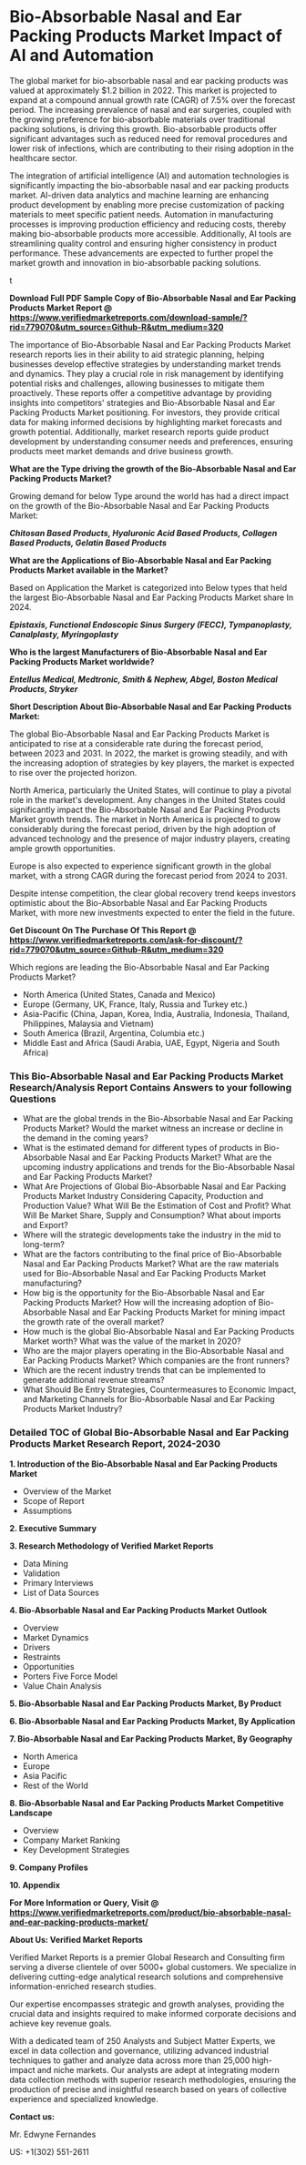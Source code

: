 <meta name="title" content="Global Bio-Absorbable Nasal and Ear Packing Products Market Impact of AI and Automation"><meta name="description" content="The global market for bio-absorbable nasal and ear packing products was valued at approximately $1.2 billion in 2022. This market is projected to expand at a compound "><meta name="title" content="Bio-Absorbable Nasal and Ear Packing Products Market Size, Share, Scope, Trends, Growth, Opportunities, Analysis, Forecast"><h1>Bio-Absorbable Nasal and Ear Packing Products Market Impact of AI and Automation</h1><p>The global market for bio-absorbable nasal and ear packing products was valued at approximately $1.2 billion in 2022. This market is projected to expand at a compound annual growth rate (CAGR) of 7.5% over the forecast period. The increasing prevalence of nasal and ear surgeries, coupled with the growing preference for bio-absorbable materials over traditional packing solutions, is driving this growth. Bio-absorbable products offer significant advantages such as reduced need for removal procedures and lower risk of infections, which are contributing to their rising adoption in the healthcare sector.</p><p>The integration of artificial intelligence (AI) and automation technologies is significantly impacting the bio-absorbable nasal and ear packing products market. AI-driven data analytics and machine learning are enhancing product development by enabling more precise customization of packing materials to meet specific patient needs. Automation in manufacturing processes is improving production efficiency and reducing costs, thereby making bio-absorbable products more accessible. Additionally, AI tools are streamlining quality control and ensuring higher consistency in product performance. These advancements are expected to further propel the market growth and innovation in bio-absorbable packing solutions.</p>t</p><p id="" class=""><strong>Download Full PDF Sample Copy of Bio-Absorbable Nasal and Ear Packing Products Market Report @ <a href="https://www.verifiedmarketreports.com/download-sample/?rid=779070&utm_source=Github-R&utm_medium=320" target="_blank">https://www.verifiedmarketreports.com/download-sample/?rid=779070&utm_source=Github-R&utm_medium=320</a></strong></p><p>The importance of&nbsp;Bio-Absorbable Nasal and Ear Packing Products Market research reports lies in their ability to aid strategic planning, helping businesses develop effective strategies by understanding market trends and dynamics. They play a crucial role in risk management by identifying potential risks and challenges, allowing businesses to mitigate them proactively. These reports offer a competitive advantage by providing insights into competitors' strategies and Bio-Absorbable Nasal and Ear Packing Products Market positioning. For investors, they provide critical data for making informed decisions by highlighting market forecasts and growth potential. Additionally, market research reports guide product development by understanding consumer needs and preferences, ensuring products meet market demands and drive business growth.</p><p><strong>What are the&nbsp;Type driving the growth of the Bio-Absorbable Nasal and Ear Packing Products Market?</strong></p><p id="" class="">Growing demand for below Type around the world has had a direct impact on the growth of the Bio-Absorbable Nasal and Ear Packing Products Market:</p><em><strong>Chitosan Based Products, Hyaluronic Acid Based Products, Collagen Based Products, Gelatin Based Products</strong></em></p><strong>What are the&nbsp;Applications&nbsp;of Bio-Absorbable Nasal and Ear Packing Products Market available in the Market?</strong></p><p id="" class="">Based on Application the Market is categorized into Below types that held the largest Bio-Absorbable Nasal and Ear Packing Products Market share In 2024.</p><em><strong>Epistaxis, Functional Endoscopic Sinus Surgery (FECC), Tympanoplasty, Canalplasty, Myringoplasty</strong></em></p><strong>Who is the largest Manufacturers of Bio-Absorbable Nasal and Ear Packing Products Market worldwide?</strong></p><p><em><strong>Entellus Medical, Medtronic, Smith & Nephew, Abgel, Boston Medical Products, Stryker</strong></em></p><p id="" class=""><strong>Short Description About Bio-Absorbable Nasal and Ear Packing Products Market:</strong></p><p>The global Bio-Absorbable Nasal and Ear Packing Products Market is anticipated to rise at a considerable rate during the forecast period, between 2023 and 2031. In 2022, the market is growing steadily, and with the increasing adoption of strategies by key players, the market is expected to rise over the projected horizon.</p><p>North America, particularly the United States, will continue to play a pivotal role in the market's development. Any changes in the United States could significantly impact the Bio-Absorbable Nasal and Ear Packing Products Market growth trends. The market in North America is projected to grow considerably during the forecast period, driven by the high adoption of advanced technology and the presence of major industry players, creating ample growth opportunities.</p><p>Europe is also expected to experience significant growth in the global market, with a strong CAGR during the forecast period from 2024 to 2031.</p><p>Despite intense competition, the clear global recovery trend keeps investors optimistic about the Bio-Absorbable Nasal and Ear Packing Products Market, with more new investments expected to enter the field in the future.</p><p id="" class=""><strong>Get Discount On The Purchase Of This Report @ <a href="https://www.verifiedmarketreports.com/ask-for-discount/?rid=779070&utm_source=Github-R&utm_medium=320" target="_blank">https://www.verifiedmarketreports.com/ask-for-discount/?rid=779070&utm_source=Github-R&utm_medium=320</a></strong></p>Which regions are leading the Bio-Absorbable Nasal and Ear Packing Products Market?</p><ul><li>North America (United States, Canada and Mexico)</li><li>Europe (Germany, UK, France, Italy, Russia and Turkey etc.)</li><li>Asia-Pacific (China, Japan, Korea, India, Australia, Indonesia, Thailand, Philippines, Malaysia and Vietnam)</li><li>South America (Brazil, Argentina, Columbia etc.)</li><li>Middle East and Africa (Saudi Arabia, UAE, Egypt, Nigeria and South Africa)</li></ul><h3 id="" class="">This Bio-Absorbable Nasal and Ear Packing Products Market Research/Analysis Report Contains Answers to your following Questions</h3><ul><li>What are the global trends in the Bio-Absorbable Nasal and Ear Packing Products Market? Would the market witness an increase or decline in the demand in the coming years?</li><li>What is the estimated demand for different types of products in Bio-Absorbable Nasal and Ear Packing Products Market? What are the upcoming industry applications and trends for the Bio-Absorbable Nasal and Ear Packing Products Market?</li><li>What Are Projections of Global Bio-Absorbable Nasal and Ear Packing Products Market Industry Considering Capacity, Production and Production Value? What Will Be the Estimation of Cost and Profit? What Will Be Market Share, Supply and Consumption? What about imports and Export?</li><li>Where will the strategic developments take the industry in the mid to long-term?</li><li>What are the factors contributing to the final price of Bio-Absorbable Nasal and Ear Packing Products Market? What are the raw materials used for Bio-Absorbable Nasal and Ear Packing Products Market manufacturing?</li><li>How big is the opportunity for the Bio-Absorbable Nasal and Ear Packing Products Market? How will the increasing adoption of Bio-Absorbable Nasal and Ear Packing Products Market for mining impact the growth rate of the overall market?</li><li>How much is the global Bio-Absorbable Nasal and Ear Packing Products Market worth? What was the value of the market In 2020?</li><li>Who are the major players operating in the Bio-Absorbable Nasal and Ear Packing Products Market? Which companies are the front runners?</li><li>Which are the recent industry trends that can be implemented to generate additional revenue streams?</li><li>What Should Be Entry Strategies, Countermeasures to Economic Impact, and Marketing Channels for Bio-Absorbable Nasal and Ear Packing Products Market Industry?</li></ul><h3 id="" class="">Detailed TOC of Global Bio-Absorbable Nasal and Ear Packing Products Market Research Report, 2024-2030</h3><p id="" class=""><strong>1. Introduction of the Bio-Absorbable Nasal and Ear Packing Products Market</strong></p><ul><li>Overview of the Market</li><li>Scope of Report</li><li>Assumptions</li></ul><p id="" class=""><strong>2. Executive Summary</strong></p><p id="" class=""><strong>3. Research Methodology of Verified Market Reports</strong></p><ul><li>Data Mining</li><li>Validation</li><li>Primary Interviews</li><li>List of Data Sources</li></ul><p id="" class=""><strong>4. Bio-Absorbable Nasal and Ear Packing Products Market Outlook</strong></p><ul><li>Overview</li><li>Market Dynamics</li><li>Drivers</li><li>Restraints</li><li>Opportunities</li><li>Porters Five Force Model</li><li>Value Chain Analysis</li></ul><p id="" class=""><strong>5. Bio-Absorbable Nasal and Ear Packing Products Market, By Product</strong></p><p id="" class=""><strong>6. Bio-Absorbable Nasal and Ear Packing Products Market, By Application</strong></p><p id="" class=""><strong>7. Bio-Absorbable Nasal and Ear Packing Products Market, By Geography</strong></p><ul><li>North America</li><li>Europe</li><li>Asia Pacific</li><li>Rest of the World</li></ul><p id="" class=""><strong>8. Bio-Absorbable Nasal and Ear Packing Products Market Competitive Landscape</strong></p><ul><li>Overview</li><li>Company Market Ranking</li><li>Key Development Strategies</li></ul><p id="" class=""><strong>9. Company Profiles</strong></p><p id="" class=""><strong>10. Appendix</strong></p><p id="" class=""><strong>For More Information or Query, Visit @ <a href="https://www.verifiedmarketreports.com/product/bio-absorbable-nasal-and-ear-packing-products-market/" target="_blank">https://www.verifiedmarketreports.com/product/bio-absorbable-nasal-and-ear-packing-products-market/</a></strong></p><p id="" class=""><strong>About Us: Verified Market Reports</strong></p><p id="" class="">Verified Market Reports is a premier Global Research and Consulting firm serving a diverse clientele of over 5000+ global customers. We specialize in delivering cutting-edge analytical research solutions and comprehensive information-enriched research studies.</p><p id="" class="">Our expertise encompasses strategic and growth analyses, providing the crucial data and insights required to make informed corporate decisions and achieve key revenue goals.</p><p id="" class="">With a dedicated team of 250 Analysts and Subject Matter Experts, we excel in data collection and governance, utilizing advanced industrial techniques to gather and analyze data across more than 25,000 high-impact and niche markets. Our analysts are adept at integrating modern data collection methods with superior research methodologies, ensuring the production of precise and insightful research based on years of collective experience and specialized knowledge.</p><p id="" class=""><strong>Contact us:</strong></p><p id="" class="">Mr. Edwyne Fernandes</p><p id="" class="">US: +1(302) 551-2611</p>